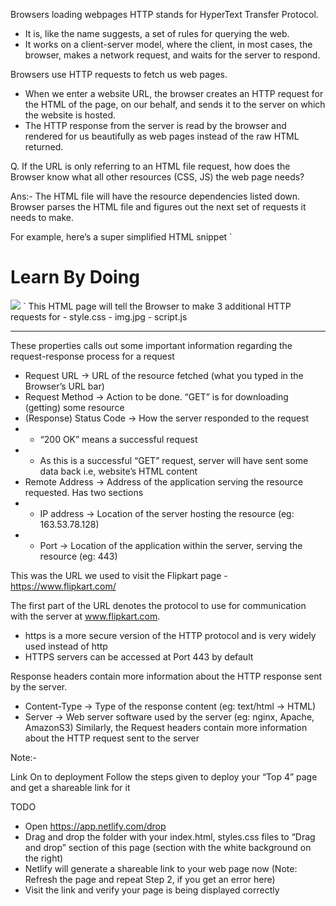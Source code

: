Browsers loading webpages
HTTP stands for HyperText Transfer Protocol.

- It is, like the name suggests, a set of rules for querying the web.
- It works on a client-server model, where the client, in most cases, the browser, makes a network request, and waits for the server to respond.

Browsers use HTTP requests to fetch us web pages.

- When we enter a website URL, the browser creates an HTTP request for the HTML of the page, on our behalf, and sends it to the server on which the website is hosted.
- The HTTP response from the server is read by the browser and rendered for us beautifully as web pages instead of the raw HTML returned.


Q. If the URL is only referring to an HTML file request, how does the Browser know what all other resources (CSS, JS) the web page needs?

Ans:- The HTML file will have the resource dependencies listed down. Browser parses the HTML file and figures out the next set of requests it needs to make.

For example, here’s a super simplified HTML snippet
`
<!DOCTYPE html>
<html lang="en">
<head>
    <link rel="stylesheet" href="styles.css">
    <title>Learning By Doing!</title>
</head>
<body>
    <h1>Learn By Doing</h1>
    <img src="img.jpg">
    <script src="script.js"></script>
</body>
</html>
`
This HTML page will tell the Browser to make 3 additional HTTP requests for
- style.css
- img.jpg
- script.js


----------------------------------------------------------------
These properties calls out some important information regarding the request-response process for a request

- Request URL → URL of the resource fetched (what you typed in the Browser’s URL bar)
- Request Method → Action to be done. “GET” is for downloading (getting) some resource
- (Response) Status Code → How the server responded to the request
- - “200 OK” means a successful request
- - As this is a successful “GET” request, server will have sent some data back i.e, website’s HTML content
- Remote Address → Address of the application serving the resource requested. Has two sections
- - IP address → Location of the server hosting the resource (eg: 163.53.78.128)
- - Port → Location of the application within the server, serving the resource (eg: 443)

This was the URL we used to visit the Flipkart page - https://www.flipkart.com/

The first part of the URL denotes the protocol to use for communication with the server at www.flipkart.com.

- https is a more secure version of the HTTP protocol and is very widely used instead of http
- HTTPS servers can be accessed at Port 443 by default

Response headers contain more information about the HTTP response sent by the server.

- Content-Type → Type of the response content (eg: text/html → HTML)
- Server → Web server software used by the server (eg: nginx, Apache, AmazonS3)
Similarly, the Request headers contain more information about the HTTP request sent to the server

Note:-

<a herf="https://app.netlify.com/drop">Link </a>
On to deployment
Follow the steps given to deploy your “Top 4” page and get a shareable link for it

TODO

- Open https://app.netlify.com/drop 
- Drag and drop the folder with your index.html, styles.css files to “Drag and drop” section of this page (section with the white background on the right)
- Netlify will generate a shareable link to your web page now (Note: Refresh the page and repeat Step 2, if you get an error here)
- Visit the link and verify your page is being displayed correctly
















